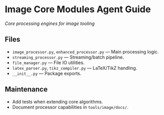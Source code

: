 # Image Core Modules Agent Guide
*Core processing engines for image tooling*

## Files
- `image_processor.py`, `enhanced_processor.py` — Main processing logic.
- `streaming_processor.py` — Streaming/batch pipeline.
- `file_manager.py` — File IO utilities.
- `latex_parser.py`, `tikz_compiler.py` — LaTeX/TikZ handling.
- `__init__.py` — Package exports.

## Maintenance
- Add tests when extending core algorithms.
- Document processor capabilities in `tools/image/docs/`.

